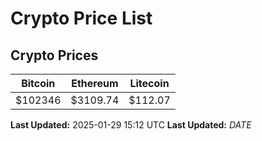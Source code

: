 # Crypto Price List

## Crypto Prices
| Bitcoin | Ethereum | Litecoin |
| ------- | -------- | -------- |
| $102346 | $3109.74 | $112.07 |
**Last Updated:** 2025-01-29 15:12 UTC
**Last Updated:** $DATE$

